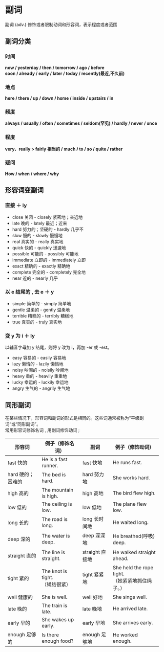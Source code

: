 # 副词

副词 (adv.) 修饰或者限制动词和形容词，表示程度或者范围

## 副词分类

### 时间

**now / yesterday / then / tomorrow / ago / before** <br/>
**soon / already / early / later / today / recently(最近,不久前)**

### 地点

**here / there / up / down / home / inside / upstairs / in**

### 频度

**always / usually / often / sometimes / seldom(罕见) / hardly / never / once**

### 程度

**very、really > fairly 相当的 / much / to / so / quite / rather**

### 疑问

**How / when / where / why**

## 形容词变副词

### 直接 ＋ ly

- close 关闭 - closely 紧密地；亲近地
- late 晚的 - lately 最近；近来
- hard 努力的；坚硬的 - hardly 几乎不
- slow 慢的 - slowly 慢慢地
- real 真实的 - really 真实地
- quick 快的 - quickly 迅速地
- possible 可能的 - possibly 可能地
- immediate 立即的 - immediately 立即
- exact 精确的 - exactly 精确地
- complete 完全的 - completely 完全地
- near 近的 - nearly 几乎

### 以 e 结尾的 , 去 e ＋ y

- simple 简单的 - simply 简单地
- gentle 温柔的 - gently 温柔地
- terrible 糟糕的 - terribly 糟糕地
- true 真实的 - truly 真实地

### 变 y 为 i ＋ ly

以辅音字母加 y 结尾，则将 y 改为 i，再加 -er 或 -est。

- easy 容易的 - easily 容易地
- lazy 懒惰的 - lazily 懒惰地
- noisy 吵闹的 - noisily 吵闹地
- heavy 重的 - heavily 重重地
- lucky 幸运的 - luckily 幸运地
- angry 生气的 - angrily 生气地

## 同形副词

在某些情况下，形容词和副词的形式是相同的。这些词通常被称为“平级副词”或“同形副词”。<br/>
常用形容词修饰名词 , 用副词修饰动词 ;

| 形容词            | 例子（修饰名词）                    | 副词            | 例子（修饰动词）                                    |
| ----------------- | ----------------------------------- | --------------- | --------------------------------------------------- |
| fast 快的         | He is a fast runner.                | fast 快地       | He runs fast.                                       |
| hard 硬的；困难的 | The bed is hard.                    | hard 努力地     | She works hard.                                     |
| high 高的         | The mountain is high.               | high 高地       | The bird flew high.                                 |
| low 低的          | The ceiling is low.                 | low 低地        | The plane flew low.                                 |
| long 长的         | The road is long.                   | long 长时间地   | He waited long.                                     |
| deep 深的         | The water is deep.                  | deep 深深地     | He breathed(呼吸) deep.                             |
| straight 直的     | The line is straight.               | straight 直接地 | He walked straight ahead.                           |
| tight 紧的        | The knot is tight.<br/>（绳结很紧） | tight 紧紧地    | She held the rope tight.<br/>（她紧紧地抓住绳子。） |
| well 健康的       | She is well.                        | well 好地       | She sings well.                                     |
| late 晚的         | The train is late.                  | late 晚地       | He arrived late.                                    |
| early 早的        | She wakes up early.                 | early 早地      | She arrives early.                                  |
| enough 足够的     | Is there enough food?               | enough 足够地   | He worked enough.                                   |
